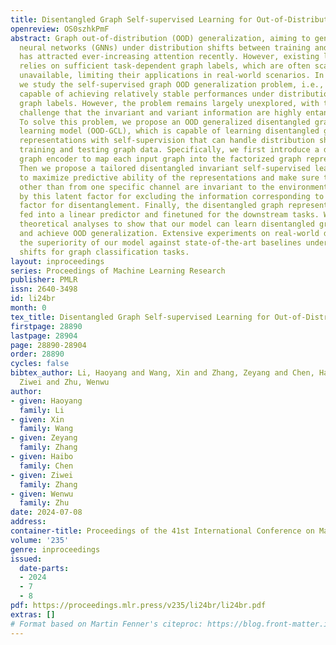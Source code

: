 ```yaml
---
title: Disentangled Graph Self-supervised Learning for Out-of-Distribution Generalization
openreview: OS0szhkPmF
abstract: Graph out-of-distribution (OOD) generalization, aiming to generalize graph
  neural networks (GNNs) under distribution shifts between training and testing environments,
  has attracted ever-increasing attention recently. However, existing literature heavily
  relies on sufficient task-dependent graph labels, which are often scarce or even
  unavailable, limiting their applications in real-world scenarios. In this paper,
  we study the self-supervised graph OOD generalization problem, i.e., learning GNNs
  capable of achieving relatively stable performances under distribution shifts without
  graph labels. However, the problem remains largely unexplored, with the critical
  challenge that the invariant and variant information are highly entangled in graphs.
  To solve this problem, we propose an OOD generalized disentangled graph contrastive
  learning model (OOD-GCL), which is capable of learning disentangled graph-level
  representations with self-supervision that can handle distribution shifts between
  training and testing graph data. Specifically, we first introduce a disentangled
  graph encoder to map each input graph into the factorized graph representation.
  Then we propose a tailored disentangled invariant self-supervised learning module
  to maximize predictive ability of the representations and make sure the representations
  other than from one specific channel are invariant to the environments partitioned
  by this latent factor for excluding the information corresponding to this latent
  factor for disentanglement. Finally, the disentangled graph representations are
  fed into a linear predictor and finetuned for the downstream tasks. We provide comprehensive
  theoretical analyses to show that our model can learn disentangled graph representations
  and achieve OOD generalization. Extensive experiments on real-world datasets demonstrate
  the superiority of our model against state-of-the-art baselines under distribution
  shifts for graph classification tasks.
layout: inproceedings
series: Proceedings of Machine Learning Research
publisher: PMLR
issn: 2640-3498
id: li24br
month: 0
tex_title: Disentangled Graph Self-supervised Learning for Out-of-Distribution Generalization
firstpage: 28890
lastpage: 28904
page: 28890-28904
order: 28890
cycles: false
bibtex_author: Li, Haoyang and Wang, Xin and Zhang, Zeyang and Chen, Haibo and Zhang,
  Ziwei and Zhu, Wenwu
author:
- given: Haoyang
  family: Li
- given: Xin
  family: Wang
- given: Zeyang
  family: Zhang
- given: Haibo
  family: Chen
- given: Ziwei
  family: Zhang
- given: Wenwu
  family: Zhu
date: 2024-07-08
address:
container-title: Proceedings of the 41st International Conference on Machine Learning
volume: '235'
genre: inproceedings
issued:
  date-parts:
  - 2024
  - 7
  - 8
pdf: https://proceedings.mlr.press/v235/li24br/li24br.pdf
extras: []
# Format based on Martin Fenner's citeproc: https://blog.front-matter.io/posts/citeproc-yaml-for-bibliographies/
---
```

